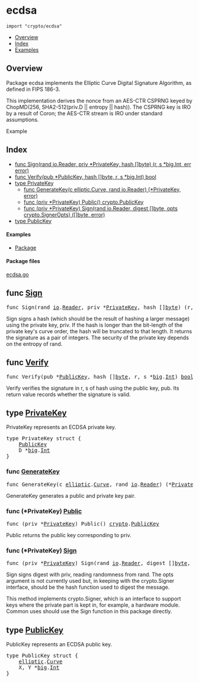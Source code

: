 

# ecdsa
`import "crypto/ecdsa"`

* [Overview](#pkg-overview)
* [Index](#pkg-index)
* [Examples](#pkg-examples)

## <a id="pkg-overview">Overview</a>
Package ecdsa implements the Elliptic Curve Digital Signature Algorithm, as
defined in FIPS 186-3.

This implementation  derives the nonce from an AES-CTR CSPRNG keyed by
ChopMD(256, SHA2-512(priv.D || entropy || hash)). The CSPRNG key is IRO by
a result of Coron; the AES-CTR stream is IRO under standard assumptions.


<a id="example_">Example</a>


## <a id="pkg-index">Index</a>
* [func Sign(rand io.Reader, priv *PrivateKey, hash []byte) (r, s *big.Int, err error)](#Sign)
* [func Verify(pub *PublicKey, hash []byte, r, s *big.Int) bool](#Verify)
* [type PrivateKey](#PrivateKey)
  * [func GenerateKey(c elliptic.Curve, rand io.Reader) (*PrivateKey, error)](#GenerateKey)
  * [func (priv *PrivateKey) Public() crypto.PublicKey](#PrivateKey.Public)
  * [func (priv *PrivateKey) Sign(rand io.Reader, digest []byte, opts crypto.SignerOpts) ([]byte, error)](#PrivateKey.Sign)
* [type PublicKey](#PublicKey)


#### <a id="pkg-examples">Examples</a>
* [Package](#example_)


#### <a id="pkg-files">Package files</a>
[ecdsa.go](https://golang.org/src/crypto/ecdsa/ecdsa.go) 






## <a id="Sign">func</a> [Sign](https://golang.org/src/crypto/ecdsa/ecdsa.go?s=4798:4881#L145)
<pre>func Sign(rand <a href="/pkg/io/">io</a>.<a href="/pkg/io/#Reader">Reader</a>, priv *<a href="#PrivateKey">PrivateKey</a>, hash []<a href="/pkg/builtin/#byte">byte</a>) (r, s *<a href="/pkg/math/big/">big</a>.<a href="/pkg/math/big/#Int">Int</a>, err <a href="/pkg/builtin/#error">error</a>)</pre>
Sign signs a hash (which should be the result of hashing a larger message)
using the private key, priv. If the hash is longer than the bit-length of the
private key's curve order, the hash will be truncated to that length.  It
returns the signature as a pair of integers. The security of the private key
depends on the entropy of rand.



## <a id="Verify">func</a> [Verify](https://golang.org/src/crypto/ecdsa/ecdsa.go?s=6579:6639#L223)
<pre>func Verify(pub *<a href="#PublicKey">PublicKey</a>, hash []<a href="/pkg/builtin/#byte">byte</a>, r, s *<a href="/pkg/math/big/">big</a>.<a href="/pkg/math/big/#Int">Int</a>) <a href="/pkg/builtin/#bool">bool</a></pre>
Verify verifies the signature in r, s of hash using the public key, pub. Its
return value records whether the signature is valid.





## <a id="PrivateKey">type</a> [PrivateKey](https://golang.org/src/crypto/ecdsa/ecdsa.go?s=1527:1576#L44)
PrivateKey represents an ECDSA private key.


<pre>type PrivateKey struct {
    <a href="#PublicKey">PublicKey</a>
<span id="PrivateKey.D"></span>    D *<a href="/pkg/math/big/">big</a>.<a href="/pkg/math/big/#Int">Int</a>
}
</pre>









### <a id="GenerateKey">func</a> [GenerateKey](https://golang.org/src/crypto/ecdsa/ecdsa.go?s=2955:3026#L94)
<pre>func GenerateKey(c <a href="/pkg/crypto/elliptic/">elliptic</a>.<a href="/pkg/crypto/elliptic/#Curve">Curve</a>, rand <a href="/pkg/io/">io</a>.<a href="/pkg/io/#Reader">Reader</a>) (*<a href="#PrivateKey">PrivateKey</a>, <a href="/pkg/builtin/#error">error</a>)</pre>
GenerateKey generates a public and private key pair.






### <a id="PrivateKey.Public">func</a> (\*PrivateKey) [Public](https://golang.org/src/crypto/ecdsa/ecdsa.go?s=1681:1730#L54)
<pre>func (priv *<a href="#PrivateKey">PrivateKey</a>) Public() <a href="/pkg/crypto/">crypto</a>.<a href="/pkg/crypto/#PublicKey">PublicKey</a></pre>
Public returns the public key corresponding to priv.




### <a id="PrivateKey.Sign">func</a> (\*PrivateKey) [Sign](https://golang.org/src/crypto/ecdsa/ecdsa.go?s=2196:2295#L65)
<pre>func (priv *<a href="#PrivateKey">PrivateKey</a>) Sign(rand <a href="/pkg/io/">io</a>.<a href="/pkg/io/#Reader">Reader</a>, digest []<a href="/pkg/builtin/#byte">byte</a>, opts <a href="/pkg/crypto/">crypto</a>.<a href="/pkg/crypto/#SignerOpts">SignerOpts</a>) ([]<a href="/pkg/builtin/#byte">byte</a>, <a href="/pkg/builtin/#error">error</a>)</pre>
Sign signs digest with priv, reading randomness from rand. The opts argument
is not currently used but, in keeping with the crypto.Signer interface,
should be the hash function used to digest the message.

This method implements crypto.Signer, which is an interface to support keys
where the private part is kept in, for example, a hardware module. Common
uses should use the Sign function in this package directly.




## <a id="PublicKey">type</a> [PublicKey](https://golang.org/src/crypto/ecdsa/ecdsa.go?s=1422:1478#L38)
PublicKey represents an ECDSA public key.


<pre>type PublicKey struct {
    <a href="/pkg/crypto/elliptic/">elliptic</a>.<a href="/pkg/crypto/elliptic/#Curve">Curve</a>
<span id="PublicKey.X"></span>    X, Y *<a href="/pkg/math/big/">big</a>.<a href="/pkg/math/big/#Int">Int</a>
}
</pre>















